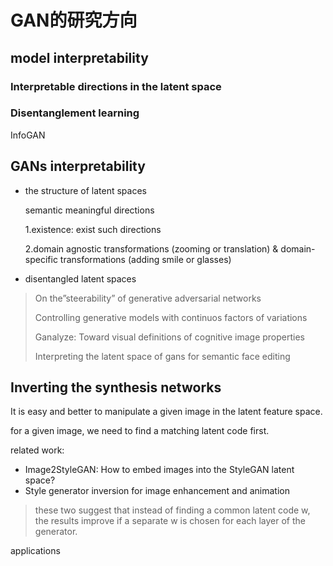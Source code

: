 # GAN的研究方向





## model interpretability



### Interpretable directions in the latent space



### Disentanglement learning

InfoGAN 













## GANs interpretability

- the structure of latent spaces

  semantic meaningful directions

  1.existence: exist such directions

  2.domain agnostic transformations (zooming or translation) & domain-specific transformations (adding smile or glasses)

- disentangled latent spaces



> On the”steerability” of generative adversarial networks
>
> Controlling generative models with continuos factors of variations
>
> Ganalyze: Toward visual definitions of cognitive image properties
>
> Interpreting the latent space of gans for semantic face editing









## Inverting the synthesis networks

It is easy and better to manipulate a given image in the latent feature space.



for a given image, we need to find a matching latent code first.



related work:

- Image2StyleGAN: How to embed images into the StyleGAN latent space?
- Style generator inversion for image enhancement and animation

> these two suggest that instead of finding a common latent code w, the results improve if a separate w is chosen for each layer of the generator.



applications

